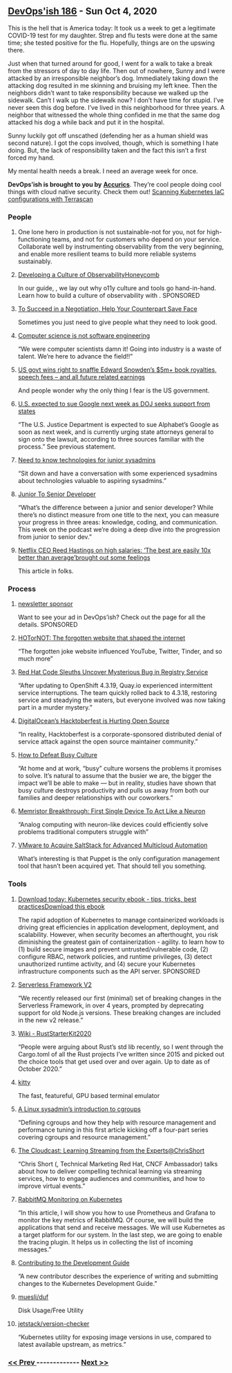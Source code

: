 ## [DevOps'ish 186](https://devopsish.com/186) - Sun Oct 4, 2020

This is the hell that is America today: It took us a week to get a legitimate COVID-19 test for my daughter. Strep and flu tests were done at the same time; she tested positive for the flu. Hopefully, things are on the upswing there.

Just when that turned around for good, I went for a walk to take a break from the stressors of day to day life. Then out of nowhere, Sunny and I were attacked by an irresponsible neighbor’s dog. Immediately taking down the attacking dog resulted in me skinning and bruising my left knee. Then the neighbors didn’t want to take responsibility because we walked up the sidewalk. Can’t I walk up the sidewalk now? I don’t have time for stupid. I’ve never seen this dog before. I’ve lived in this neighborhood for three years. A neighbor that witnessed the whole thing confided in me that the same dog attacked his dog a while back and put it in the hospital.

Sunny luckily got off unscathed (defending her as a human shield was second nature). I got the cops involved, though, which is something I hate doing. But, the lack of responsibility taken and the fact this isn’t a first forced my hand.

My mental health needs a break. I need an average week for once.

<strong>DevOps’ish is brought to you by</strong> <a href="https://www.accurics.com/"><strong>Accurics</strong></a>. They’re cool people doing cool things with cloud native security. Check them out! <a href="https://community.accurics.com/t/scanning-kubernetes-iac-configurations-with-terrascan/51">Scanning Kubernetes IaC configurations with Terrascan</a>

### People

1. []()

    One lone hero in production is not sustainable-not for you, not for high-functioning teams, and not for customers who depend on your service. Collaborate well by instrumenting observability from the very beginning, and enable more resilient teams to build more reliable systems sustainably.
1. [Developing a Culture of ObservabilityHoneycomb](https://info.honeycomb.io/developing-a-culture-of-observability-devopsish?&utm_source=devopsish&utm_medium=newsletter&utm_campaign=ad&utm_content=developing-a-culture-of-observability-devopsish)

    In our guide, , we lay out why o11y culture and tools go hand-in-hand. Learn how to build a culture of observability with . SPONSORED
1. [To Succeed in a Negotiation, Help Your Counterpart Save Face](https://hbr.org/2020/10/to-succeed-in-a-negotiation-help-your-counterpart-save-face)

    Sometimes you just need to give people what they need to look good.
1. [Computer science is not software engineering](https://swizec.com/blog/computer-science-is-not-software-engineering/)

    “We were computer scientists damn it! Going into industry is a waste of talent. We’re here to advance the field!!”
1. [US govt wins right to snaffle Edward Snowden’s $5m+ book royalties, speech fees – and all future related earnings](https://www.theregister.com/2020/10/02/us_govt_snowden_court_royalties_win/)

    And people wonder why the only thing I fear is the US government.
1. [U.S. expected to sue Google next week as DOJ seeks support from states](https://www.reuters.com/article/tech-antitrust-google-idUSKBN26L08E)

    “The U.S. Justice Department is expected to sue Alphabet’s Google as soon as next week, and is currently urging state attorneys general to sign onto the lawsuit, according to three sources familiar with the process.” See previous statement.
1. [Need to know technologies for junior sysadmins](https://www.redhat.com/sysadmin/technologies-junior-sysadmins)

    “Sit down and have a conversation with some experienced sysadmins about technologies valuable to aspiring sysadmins.”
1. [Junior To Senior Developer](https://www.ladybug.dev/episodes/junior-to-senior-developer)

    “What’s the difference between a junior and senior developer? While there’s no distinct measure from one title to the next, you can measure your progress in three areas: knowledge, coding, and communication. This week on the podcast we’re doing a deep dive into the progression from junior to senior dev.”
1. [Netflix CEO Reed Hastings on high salaries: ‘The best are easily 10x better than average’brought out some feelings](https://www.cnbc.com/2020/09/08/netflix-ceo-reed-hastings-on-high-salaries-the-best-are-easily-10x-better-than-average.html)

    This article  in folks.
### Process

1. [newsletter sponsor](https://devopsish.com/sponsor/)

    Want to see your ad in DevOps’ish? Check out the  page for all the details. SPONSORED
1. [HOTorNOT: The forgotten website that shaped the internet](https://mashable.com/feature/hotornot-history-20-year-anniversary/)

    “The forgotten joke website influenced YouTube, Twitter, Tinder, and so much more”
1. [Red Hat Code Sleuths Uncover Mysterious Bug in Registry Service](https://thenewstack.io/red-hat-code-sleuths-uncover-mysterious-bug-in-storage-service/)

    “After updating to OpenShift 4.3.19, Quay.io experienced intermittent service interruptions. The team quickly rolled back to 4.3.18, restoring service and steadying the waters, but everyone involved was now taking part in a murder mystery.”
1. [DigitalOcean’s Hacktoberfest is Hurting Open Source](https://blog.domenic.me/hacktoberfest/)

    “In reality, Hacktoberfest is a corporate-sponsored distributed denial of service attack against the open source maintainer community.”
1. [How to Defeat Busy Culture](https://hbr.org/2020/09/how-to-defeat-busy-culture)

    “At home and at work, “busy” culture worsens the problems it promises to solve. It’s natural to assume that the busier we are, the bigger the impact we’ll be able to make — but in reality, studies have shown that busy culture destroys productivity and pulls us away from both our families and deeper relationships with our coworkers.”
1. [Memristor Breakthrough: First Single Device To Act Like a Neuron](https://spectrum.ieee.org/nanoclast/semiconductors/devices/memristor-first-single-device-to-act-like-a-neuron)

    “Analog computing with neuron-like devices could efficiently solve problems traditional computers struggle with”
1. [VMware to Acquire SaltStack for Advanced Multicloud Automation](https://thenewstack.io/vmware-to-acquire-saltstack-for-advanced-multicloud-automation/)

    What’s interesting is that Puppet is the only configuration management tool that hasn’t been acquired yet. That should tell you something.
### Tools

1. [Download today: Kubernetes security ebook - tips, tricks, best practicesDownload this ebook](https://security.stackrox.com/kubernetes-security-ebook-tips-tricks-best-practices.html?Source=DevOpsish&LSource=DevOpsish)

    The rapid adoption of Kubernetes to manage containerized workloads is driving great efficiencies in application development, deployment, and scalability. However, when security becomes an afterthought, you risk diminishing the greatest gain of containerization - agility.  to learn how to (1) build secure images and prevent untrusted/vulnerable code, (2) configure RBAC, network policies, and runtime privileges, (3) detect unauthorized runtime activity, and (4) secure your Kubernetes infrastructure components such as the API server. SPONSORED
1. [Serverless Framework V2](https://www.serverless.com/blog/serverless-framework-v2)

    “We recently released our first (minimal) set of breaking changes in the Serverless Framework, in over 4 years, prompted by deprecating support for old Node.js versions. These breaking changes are included in the new v2 release.”
1. [Wiki - RustStarterKit2020](https://wiki.alopex.li/RustStarterKit2020)

    “People were arguing about Rust’s std lib recently, so I went through the Cargo.toml of all the Rust projects I’ve written since 2015 and picked out the choice tools that get used over and over again. Up to date as of October 2020.”
1. [kitty](https://sw.kovidgoyal.net/kitty/)

    The fast, featureful, GPU based terminal emulator
1. [A Linux sysadmin’s introduction to cgroups](https://www.redhat.com/sysadmin/cgroups-part-one)

    “Defining cgroups and how they help with resource management and performance tuning in this first article kicking off a four-part series covering cgroups and resource management.”
1. [The Cloudcast: Learning Streaming from the Experts@ChrisShort](https://www.thecloudcast.net/2020/09/learning-streaming-from-experts.html)

    “Chris Short (, Technical Marketing Red Hat, CNCF Ambassador) talks about how to deliver compelling technical learning via streaming services, how to engage audiences and communities, and how to improve virtual events.”
1. [RabbitMQ Monitoring on Kubernetes](https://piotrminkowski.com/2020/09/29/rabbitmq-monitoring-on-kubernetes/)

    “In this article, I will show you how to use Prometheus and Grafana to monitor the key metrics of RabbitMQ. Of course, we will build the applications that send and receive messages. We will use Kubernetes as a target platform for our system. In the last step, we are going to enable the tracing plugin. It helps us in collecting the list of incoming messages.”
1. [Contributing to the Development Guide](https://www.kubernetes.dev/blog/2020/09/28/contributing-to-the-development-guide/)

    “A new contributor describes the experience of writing and submitting changes to the Kubernetes Development Guide.”
1. [muesli/duf](https://github.com/muesli/duf)

    Disk Usage/Free Utility
1. [jetstack/version-checker](https://github.com/jetstack/version-checker)

    “Kubernetes utility for exposing image versions in use, compared to latest available upstream, as metrics.”

### [ << Prev ](devopsweekly-185.md) ------------- [ Next >> ](devopsweekly-187.md)